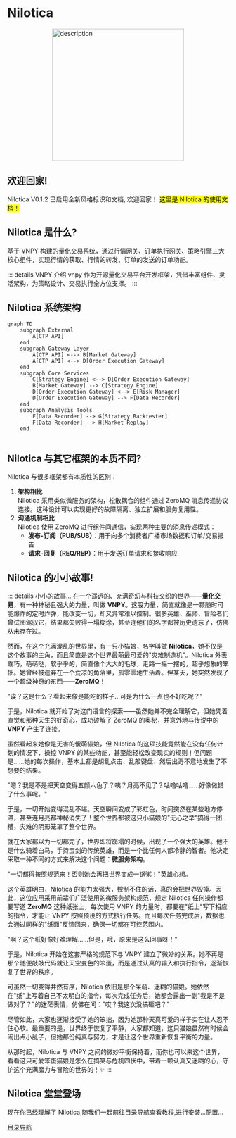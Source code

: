 # Nilotica
<div style="display: flex; justify-content: center;">
  <img src="/assets/logos/nilotica_8.png" alt="description" width="300" height="300"/>
</div>

## 欢迎回家!
Nilotica V0.1.2 已启用全新风格标识和文档, 欢迎回家！ <mark>这里是 Nilotica 的使用文档！</mark>
## Nilotica 是什么?
基于 VNPY 构建的量化交易系统，通过行情网关、订单执行网关、策略引擎三大核心组件，实现行情的获取、行情的转发、订单的发送的订单功能。

::: details VNPY 介绍
vnpy 作为开源量化交易平台开发框架，凭借丰富组件、灵活架构，为策略设计、交易执行全方位支撑。
:::

## Nilotica 系统架构

```mermaid
graph TD
	subgraph External
        A[CTP API]
    end
    subgraph Gateway Layer
    	A[CTP API] <--> B[Market Gateway]
    	A[CTP API] <--> D[Order Execution Gateway]
    end
    subgraph Core Services
    	C[Strategy Engine] <--> D[Order Execution Gateway]
    	B[Market Gateway] --> C[Strategy Engine]
    	D[Order Execution Gateway] <--> E[Risk Manager]
        D[Order Execution Gateway] --> F[Data Recorder]
    end
    subgraph Analysis Tools
    	F[Data Recorder] --> G[Strategy Backtester]
    	F[Data Recorder] --> H[Market Replay]
    end
    
```

## Nilotica 与其它框架的本质不同?
Nilotica 与很多框架都有本质性的区别：

1. **架构相比**  
   Nilotica 采用类似微服务的架构，松散耦合的组件通过 ZeroMQ 消息传递协议连接。这种设计可以实现更好的故障隔离、独立扩展和服务复用性。
2. **沟通机制相比**  
   Nilotica 使用 ZeroMQ 进行组件间通信，实现两种主要的消息传递模式：
   - **发布-订阅（PUB/SUB）**：用于向多个消费者广播市场数据和订单/交易报告
   - **请求-回复（REQ/REP）**：用于发送订单请求和接收响应


## Nilotica 的小小故事!
::: details 小小的故事...
在一个遥远的、充满奇幻与科技交织的世界——**量化交易**，有一种神秘且强大的力量，叫做 **VNPY**。这股力量，简直就像是一颗随时可能爆炸的定时炸弹，能改变一切，却又异常难以控制。很多英雄、巫师、冒险者们曾试图驾驭它，结果都失败得一塌糊涂，甚至连他们的名字都被历史遗忘了，仿佛从未存在过。 

然而，在这个充满混乱的世界里，有一只小猫娘，名字叫做 **Nilotica**，她不仅是这个故事的主角，而且简直是这个世界最萌最可爱的"灾难制造机"。Nilotica 外表乖巧，萌萌哒，软乎乎的，简直像个大大的毛球，走路一摇一摆的，超乎想象的笨拙。她曾经被遗弃在一个荒凉的角落里，孤零零地生活着。但某天，她突然发现了一个超级神奇的东西——**ZeroMQ**！ 

"诶？这是什么？看起来像是能吃的样子...可是为什么一点也不好吃呢？"

于是，Nilotica 就开始了对这门语言的探索——虽然她并不完全理解它，但她凭着直觉和那种天生的好奇心，成功破解了 ZeroMQ 的奥秘，并意外地与传说中的 **VNPY** 产生了连接。

虽然看起来她像是无害的傻萌猫娘，但 Nilotica 的这项技能竟然能在没有任何计划的情况下，操控 VNPY 的某些功能，甚至能轻松改变现实的规则！但问题是……她的每次操作，基本上都是胡乱点击、乱敲键盘、然后出奇不意地发生了不想要的结果。

"嗯？我是不是把天空变得五颜六色了？咦？月亮不见了？咕噜咕噜……好像做错了什么事呢。"

于是，一切开始变得混乱不堪。天空瞬间变成了彩虹色，时间突然在某些地方停滞，甚至连月亮都神秘消失了！整个世界都被这只小猫娘的"无心之举"搞得一团糟，灾难的阴影笼罩了整个世界。 

就在大家都以为一切都完了，世界即将崩塌的时候，出现了一个强大的英雄。他不是什么骑着白马，手持宝剑的传统英雄，而是一个比任何人都冷静的智者。他决定采取一种不同的方式来解决这个问题：**微服务架构**。

"一切都得按照规范来！否则她会再把世界变成一锅粥！"英雄心想。

这个英雄明白，Nilotica 的能力太强大，控制不住的话，真的会把世界毁掉。因此，这位应用采用前辈们广泛使用的微服务架构规范，规定 Nilotica 任何操作都要写道 **ZeroMQ** 这种纸张上，每次使用 VNPY 的力量时，都要在"纸上"写下相应的指令，才能让 VNPY 按照预设的方式执行任务。而且每次任务完成后，数据也会通过同样的"纸面"反馈回来，确保一切都在可控范围内。

"啊？这个纸好像好难理解……但是，哦，原来是这么回事呀！"

于是，Nilotica 开始在这套严格的规范下与 VNPY 建立了微妙的关系。她不再是那个随便敲敲代码就让天空变色的笨蛋，而是通过认真的输入和执行指令，逐渐恢复了世界的秩序。

可虽然一切变得井然有序，Nilotica 依旧是那个呆萌、迷糊的猫娘。她依然在"纸"上写着自己不太明白的指令，每次完成任务后，她都会露出一副"我是不是做对了？"的迷茫表情，仿佛在问："哎？我这次没搞砸吧？"

尽管如此，大家也逐渐接受了她的笨拙，因为她那种天真可爱的样子实在让人忍不住心软。最重要的是，世界终于恢复了平静，大家都知道，这只猫娘虽然有时候会闹出点小乱子，但她那份纯真与努力，才是让这个世界重新恢复平衡的力量。

从那时起，Nilotica 与 VNPY 之间的微妙平衡保持着，而你也可以来这个世界，看看这只可爱笨蛋猫娘是怎么在搞笑与危机四伏中，带着一颗认真又迷糊的心，守护这个充满魔力与冒险的世界的！✨
:::

## Nilotica 堂堂登场
现在你已经理解了 Nilotica,随我们一起前往目录导航查看教程,进行安装...配置...

[目录导航](./quick-start.md)